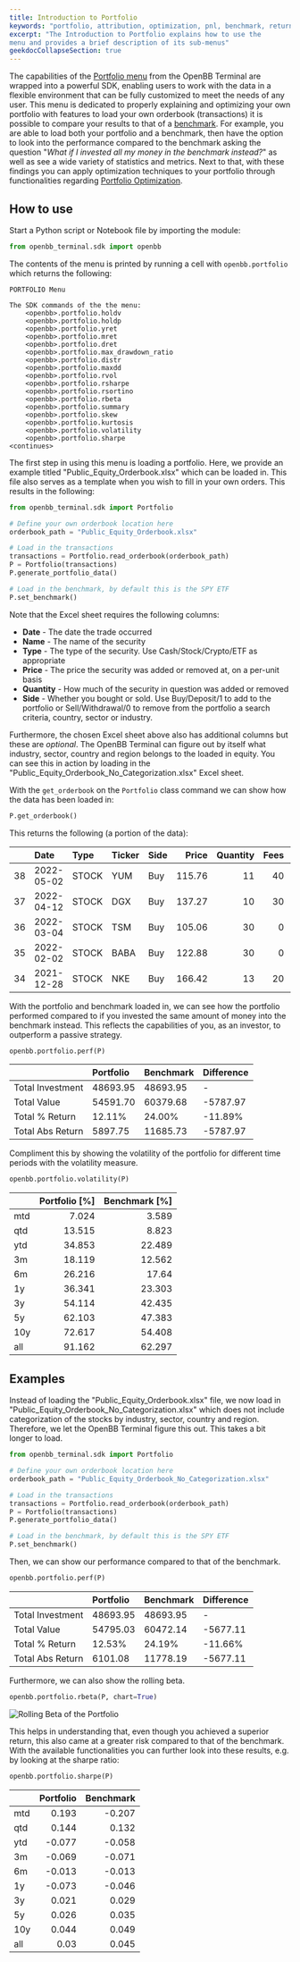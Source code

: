 ```yaml
---
title: Introduction to Portfolio
keywords: "portfolio, attribution, optimization, pnl, benchmark, return, volatility, metrics, broker, integration, report"
excerpt: "The Introduction to Portfolio explains how to use the
menu and provides a brief description of its sub-menus"
geekdocCollapseSection: true
---
```


The capabilities of the <a href="https://openbb-finance.github.io/OpenBBTerminal/terminal/portfolio/" target="_blank">Portfolio menu</a> from the OpenBB Terminal are wrapped into a powerful SDK, enabling users to work with the data in a flexible environment that can be fully customized to meet the needs of any user. This menu is dedicated to properly explaining and optimizing your own portfolio with features to load your own orderbook (transactions) it is possible to compare your results to that of a <a href="https://www.investopedia.com/terms/b/benchmark.asp" target="_blank">benchmark</a>. For example, you are able to load both your portfolio and a benchmark, then have the option to look into the performance compared to the benchmark asking the question "_What if I invested all my money in the benchmark instead?_" as well as see a wide variety of statistics and metrics. Next to that, with these findings you can apply optimization techniques to your portfolio through functionalities regarding <a href="https://openbb-finance.github.io/OpenBBTerminal/sdk/portfolio/po/" target="_blank">Portfolio Optimization</a>.

## How to use

Start a Python script or Notebook file by importing the module:

```python
from openbb_terminal.sdk import openbb
```

The contents of the menu is printed by running a cell with `openbb.portfolio` which
returns the following:

```
PORTFOLIO Menu

The SDK commands of the the menu:
	<openbb>.portfolio.holdv
	<openbb>.portfolio.holdp
	<openbb>.portfolio.yret
	<openbb>.portfolio.mret
	<openbb>.portfolio.dret
	<openbb>.portfolio.max_drawdown_ratio
	<openbb>.portfolio.distr
	<openbb>.portfolio.maxdd
	<openbb>.portfolio.rvol
	<openbb>.portfolio.rsharpe
	<openbb>.portfolio.rsortino
	<openbb>.portfolio.rbeta
	<openbb>.portfolio.summary
	<openbb>.portfolio.skew
	<openbb>.portfolio.kurtosis
	<openbb>.portfolio.volatility
	<openbb>.portfolio.sharpe
<continues>
```

The first step in using this menu is loading a portfolio. Here, we provide an example titled "Public_Equity_Orderbook.xlsx" which can be loaded in. This file also serves as a template when you wish to fill in your own orders. This results
in the following:

```python
from openbb_terminal.sdk import Portfolio

# Define your own orderbook location here
orderbook_path = "Public_Equity_Orderbook.xlsx"

# Load in the transactions
transactions = Portfolio.read_orderbook(orderbook_path)
P = Portfolio(transactions)
P.generate_portfolio_data()

# Load in the benchmark, by default this is the SPY ETF
P.set_benchmark()
```

Note that the Excel sheet requires the following columns:
- **Date** - The date the trade occurred
- **Name** - The name of the security
- **Type** - The type of the security. Use Cash/Stock/Crypto/ETF as appropriate
- **Price** - The price the security was added or removed at, on a per-unit basis
- **Quantity** - How much of the security in question was added or removed
- **Side** - Whether you bought or sold. Use Buy/Deposit/1 to add to the portfolio or Sell/Withdrawal/0 to remove from the portfolio
a search criteria, country, sector or industry.

Furthermore, the chosen Excel sheet above also has additional columns but these are _optional_. The OpenBB Terminal
can figure out by itself what industry, sector, country and region belongs to the loaded in equity. You can see this in
action by loading in the "Public_Equity_Orderbook_No_Categorization.xlsx" Excel sheet.

With the `get_orderbook` on the `Portfolio` class command we can show how the data has been loaded in:

````python
P.get_orderbook()
````

This returns the following (a portion of the data):

|    | Date       | Type   | Ticker   | Side   |   Price |   Quantity |   Fees |   Investment | Currency   | Sector            | Industry               | Country       | Region        |
|---:|:-----------|:-------|:---------|:-------|--------:|-----------:|-------:|-------------:|:-----------|:------------------|:-----------------------|:--------------|:--------------|
| 38 | 2022-05-02 | STOCK  | YUM      | Buy    |  115.76 |         11 |     40 |      1313.36 | USD        | Consumer Cyclical | Restaurants            | United States | North America |
| 37 | 2022-04-12 | STOCK  | DGX      | Buy    |  137.27 |         10 |     30 |      1402.7  | USD        | Healthcare        | Diagnostics & Research | United States | North America |
| 36 | 2022-03-04 | STOCK  | TSM      | Buy    |  105.06 |         30 |      0 |      3151.8  | USD        | Technology        | Semiconductors         | Taiwan        | Asia          |
| 35 | 2022-02-02 | STOCK  | BABA     | Buy    |  122.88 |         30 |      0 |      3686.4  | USD        | Consumer Cyclical | Internet Retail        | China         | Asia          |
| 34 | 2021-12-28 | STOCK  | NKE      | Buy    |  166.42 |         13 |     20 |      2183.46 | USD        | Consumer Cyclical | Footwear & Accessories | Germany       | Europe        |

With the portfolio and benchmark loaded in, we can see how the portfolio performed compared to if you invested the same amount of money into the
benchmark instead. This reflects the capabilities of you, as an investor, to outperform a passive strategy.

```python
openbb.portfolio.perf(P)
```

|                  | Portfolio          | Benchmark          | Difference         |
|:-----------------|:-------------------|:-------------------|:-------------------|
| Total Investment | 48693.95           | 48693.95           | -                  |
| Total Value      | 54591.70 | 60379.68 | -5787.97 |
| Total % Return   | 12.11%             | 24.00%             | -11.89%            |
| Total Abs Return | 5897.75  | 11685.73 | -5787.97 |

Compliment this by showing the volatility of the portfolio for different time periods with the volatility measure.

```python
openbb.portfolio.volatility(P)
```

|     |   Portfolio [%] |   Benchmark [%] |
|:----|----------------:|----------------:|
| mtd |           7.024 |           3.589 |
| qtd |          13.515 |           8.823 |
| ytd |          34.853 |          22.489 |
| 3m  |          18.119 |          12.562 |
| 6m  |          26.216 |          17.64  |
| 1y  |          36.341 |          23.303 |
| 3y  |          54.114 |          42.435 |
| 5y  |          62.103 |          47.383 |
| 10y |          72.617 |          54.408 |
| all |          91.162 |          62.297 |

## Examples

Instead of loading the "Public_Equity_Orderbook.xlsx" file, we now load in
"Public_Equity_Orderbook_No_Categorization.xlsx" which does not include categorization of the stocks
by industry, sector, country and region. Therefore, we let the OpenBB Terminal figure this out. This
takes a bit longer to load.

```python
from openbb_terminal.sdk import Portfolio

# Define your own orderbook location here
orderbook_path = "Public_Equity_Orderbook_No_Categorization.xlsx"

# Load in the transactions
transactions = Portfolio.read_orderbook(orderbook_path)
P = Portfolio(transactions)
P.generate_portfolio_data()

# Load in the benchmark, by default this is the SPY ETF
P.set_benchmark()
```

Then, we can show our performance compared to that of the benchmark.

```python
openbb.portfolio.perf(P)
```

|                  | Portfolio         | Benchmark          | Difference         |
|:-----------------|:------------------|:-------------------|:-------------------|
| Total Investment | 48693.95          | 48693.95           | -                  |
| Total Value      | 54795.03 | 60472.14 | -5677.11|
| Total % Return   | 12.53%            | 24.19%             | -11.66%            |
| Total Abs Return | 6101.08| 11778.19| -5677.11 |


Furthermore, we can also show the rolling beta.
```python
openbb.portfolio.rbeta(P, chart=True)
```

![Rolling Beta of the Portfolio](https://user-images.githubusercontent.com/46355364/180178392-96efb6e1-60a1-4f76-92d8-434fb3637c21.png)

This helps in understanding that, even though you achieved a superior return, this also came at a greater risk compared to that of the benchmark. With the available functionalities you can further look into these results, e.g. by looking at the sharpe ratio:

```python
openbb.portfolio.sharpe(P)
```

|     |   Portfolio |   Benchmark |
|:----|------------:|------------:|
| mtd |       0.193 |      -0.207 |
| qtd |       0.144 |       0.132 |
| ytd |      -0.077 |      -0.058 |
| 3m  |      -0.069 |      -0.071 |
| 6m  |      -0.013 |      -0.013 |
| 1y  |      -0.073 |      -0.046 |
| 3y  |       0.021 |       0.029 |
| 5y  |       0.026 |       0.035 |
| 10y |       0.044 |       0.049 |
| all |       0.03  |       0.045 |
